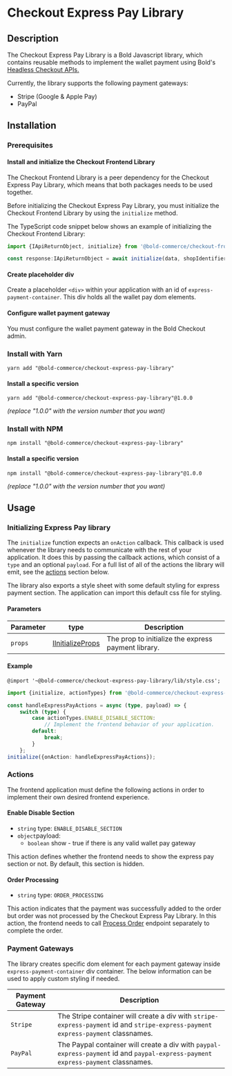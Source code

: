 # Checkout Express Pay Library

## Description
The Checkout Express Pay Library is a Bold Javascript library, which contains reusable methods to implement the wallet payment using Bold's [Headless Checkout APIs.](https://developer.boldcommerce.com/default/guides/checkout)

Currently, the library supports the following payment gateways:

* Stripe (Google & Apple Pay)
* PayPal

## Installation

### Prerequisites

#### Install and initialize the Checkout Frontend Library

The Checkout Frontend Library is a peer dependency for the Checkout Express Pay Library, which means that both packages needs to be used together.

Before initializing the Checkout Express Pay Library, you must initialize the Checkout Frontend Library by using the `initialize` method.

The TypeScript code snippet below shows an example of initializing the Checkout Frontend Library:

```typescript
import {IApiReturnObject, initialize} from '@bold-commerce/checkout-frontend-library';

const response:IApiReturnObject = await initialize(data, shopIdentifier, environment);
```
#### Create placeholder div
Create a placeholder `<div>` within your application with an id of `express-payment-container`. This div holds all the wallet pay dom elements.

#### Configure wallet payment gateway

You must configure the wallet payment gateway in the Bold Checkout admin.

### Install with Yarn
```
yarn add "@bold-commerce/checkout-express-pay-library"
```

#### Install a specific version

```
yarn add "@bold-commerce/checkout-express-pay-library"@1.0.0
```
_(replace "1.0.0" with the version number that you want)_

### Install with NPM
```
npm install "@bold-commerce/checkout-express-pay-library"
```

#### Install a specific version

```
npm install "@bold-commerce/checkout-express-pay-library"@1.0.0
```
_(replace "1.0.0" with the version number that you want)_

## Usage

### Initializing Express Pay library

The `initialize` function expects an `onAction` callback. This callback is used whenever the library needs to communicate with the rest of your application. It does this by passing the callback actions, which consist of a `type` and an optional `payload`. For a full list of all of the actions the library will emit, see the [actions](#actions) section below.

The library also exports a style sheet with some default styling for express payment section. The application can import this default css file for styling.

#### Parameters

| Parameter| type| Description|
| ---------| ----|-----------|
| `props`| [IInitializeProps]()| The prop to initialize the express payment library. |

#### Example

```
@import '~@bold-commerce/checkout-express-pay-library/lib/style.css';
```

```typescript
import {initialize, actionTypes} from '@bold-commerce/checkout-express-pay-library';

const handleExpressPayActions = async (type, payload) => {
    switch (type) {
        case actionTypes.ENABLE_DISABLE_SECTION:
            // Implement the frontend behavior of your application.
        default:
            break;
        }
    };
initialize({onAction: handleExpressPayActions});
```

### Actions

The frontend application must define the following actions in order to implement their own desired frontend experience.

#### Enable Disable Section

* `string` type: `ENABLE_DISABLE_SECTION`
* `object`payload:
  * `boolean` show - true if there is any valid wallet pay gateway

This action defines whether the frontend needs to show the express pay section or not. By default, this section is hidden.

#### Order Processing

* `string` type: `ORDER_PROCESSING`

This action indicates that the payment was successfully added to the order but order was not processed by the Checkout Express Pay Library. In this action, the frontend needs to call [Process Order](https://developer.boldcommerce.com/default/api/checkout#tag/Order/operation/post-process_order) endpoint separately to complete the order.

### Payment Gateways

The library creates specific dom element for each payment gateway inside `express-payment-container` div container. The below information can be used to apply custom styling if needed.

| Payment Gateway| Description |
| ---------| -----------|
| `Stripe`|  The Stripe container will create a div with `stripe-express-payment` id and `stripe-express-payment express-payment` classnames. |
| `PayPal`|  The Paypal container will create a div with `paypal-express-payment` id and `paypal-express-payment express-payment` classnames. |

